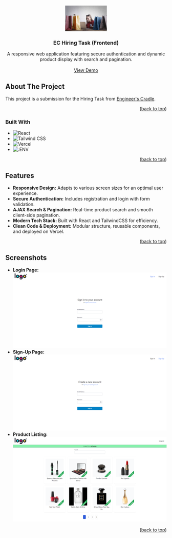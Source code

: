 <!-- PROJECT LOGO -->
<br />
<div align="center">
  <a href="https://github.com/RajathRao2000/ec-hiring-task">
    <img src="readme_assets/main.jpg" alt="Logo" width="130" height="80">
  </a>

<h3 align="center">EC Hiring Task (Frontend)</h3>

  <p align="center">
    A responsive web application featuring secure authentication and dynamic product display with search and pagination.
    <br />
    <br />
    <a href="https://ec-hiring-task-rkr.vercel.app/">View Demo</a>
  </p>
</div>

<!-- ABOUT THE PROJECT -->

## About The Project

This project is a submission for the Hiring Task from [Engineer's Cradle](https://engineerscradle.com/).

<p align="right">(<a href="#readme-top">back to top</a>)</p>

### Built With

- ![React](https://img.shields.io/badge/React-20232A?style=for-the-badge&logo=react&logoColor=61DAFB)
- ![Tailwind CSS](https://img.shields.io/badge/Tailwind+CSS-222222?style=for-the-badge&logo=Tailwind+CSS&logoColor=06B6D4)
- ![Vercel](https://img.shields.io/badge/Vercel-000000?style=for-the-badge&logo=Vercel&logoColor=FFFFFF)
- ![.ENV](https://img.shields.io/badge/.ENV-222222?style=for-the-badge&logo=.ENV&logoColor=ECD53F)

<p align="right">(<a href="#readme-top">back to top</a>)</p>

## Features

- **Responsive Design:** Adapts to various screen sizes for an optimal user experience.
- **Secure Authentication:** Includes registration and login with form validation.
- **AJAX Search & Pagination:** Real-time product search and smooth client-side pagination.
- **Modern Tech Stack:** Built with React and TailwindCSS for efficiency.
- **Clean Code & Deployment:** Modular structure, reusable components, and deployed on Vercel.

<p align="right">(<a href="#readme-top">back to top</a>)</p>

## Screenshots

- **Login Page:**
  ![Login Page](readme_assets/Sign-In.png)
- **Sign-Up Page:**
  ![Sign-Up](readme_assets/Sign-Up.png)
- **Product Listing:**
  ![Product Listing](readme_assets/Product-Listing.png)

<p align="right">(<a href="#readme-top">back to top</a>)</p>
